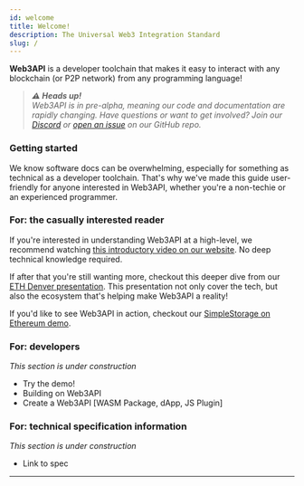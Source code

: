 ```yaml
---
id: welcome
title: Welcome!
description: The Universal Web3 Integration Standard
slug: /
---
```


**Web3API** is a developer toolchain that makes it easy to interact with any blockchain (or P2P network) from any programming language!

> _**⚠️ Heads up!** <br/>
> Web3API is in pre-alpha, meaning our code and documentation are rapidly changing. Have questions or want to get involved? Join our [Discord](https://discord.com/invite/Z5m88a5qWu) or [open an issue](https://github.com/Web3-API/monorepo/issues) on our GitHub repo._

### **Getting started**

We know software docs can be overwhelming, especially for something as technical as a developer toolchain. That's why we've made this guide user-friendly for anyone interested in Web3API, whether you're a non-techie or an experienced programmer.

### **For: the casually interested reader**

If you're interested in understanding Web3API at a high-level, we recommend watching [this introductory video on our website](https://web3api.dev). No deep technical knowledge required.

If after that you're still wanting more, checkout this deeper dive from our [ETH Denver presentation](https://youtu.be/9HhB4XL4AR4). This presentation not only cover the tech, but also the ecosystem that's helping make Web3API a reality!

If you'd like to see Web3API in action, checkout our [SimpleStorage on Ethereum demo](/demos/simplestorage-eth).

### **For: developers**

_This section is under construction_

- Try the demo!
- Building on Web3API
- Create a Web3API [WASM Package, dApp, JS Plugin]

### **For: technical specification information**

_This section is under construction_

- Link to spec

---

<br/>
